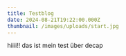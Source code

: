 ```yaml
---
title: Testblog
date: 2024-08-21T19:22:00.000Z
thumbnail: /images/uploads/start.jpg
---
```

hiiii!! das ist mein test über decap
